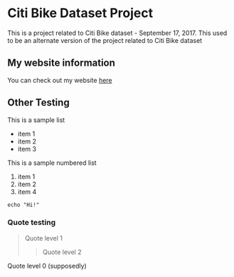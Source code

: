 # Citi Bike Dataset Project
This is a project related to Citi Bike dataset - September 17, 2017.
This used to be an alternate version of the project related to Citi Bike dataset
## My website information
You can check out my website [here][1]

## Other Testing
This is a sample list
* item 1
* item 2
* item 3

This is a sample numbered list
1. item 1
2. item 2
4. item 4

`echo "Hi!"`

### Quote testing
> Quote level 1
>> Quote level 2

Quote level 0 (supposedly)


[1]: http://anuragmarwah.com

